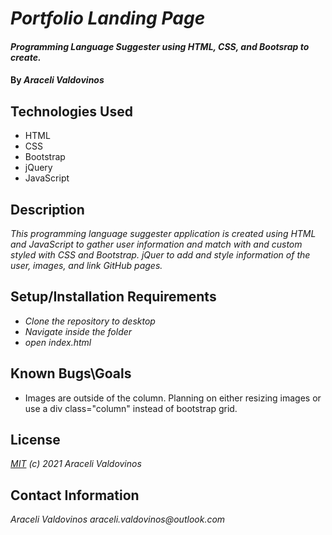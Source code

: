 # _Portfolio Landing Page_

#### _Programming Language Suggester using HTML, CSS, and Bootsrap to create._

#### By _Araceli Valdovinos_

## Technologies Used

* HTML
* CSS
* Bootstrap
* jQuery
* JavaScript



## Description

_This programming language suggester application is created using HTML and JavaScript to gather user information and match with and custom styled with CSS and Bootstrap. jQuer to add and style information of the user, images, and link GitHub pages._

## Setup/Installation Requirements

* _Clone the repository to desktop_
* _Navigate inside the folder_
* _open index.html_


## Known Bugs\Goals

* Images are outside of the column. Planning on either resizing images or use a div class="column" instead of bootstrap grid.


## License

_[MIT](https://opensource.org/licenses/MIT) (c) 2021 Araceli Valdovinos_

## Contact Information

_Araceli Valdovinos araceli.valdovinos@outlook.com_